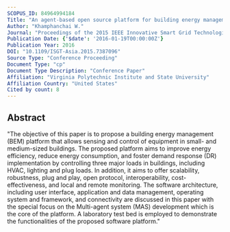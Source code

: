 ```yaml
---
SCOPUS_ID: 84964994184
Title: "An agent-based open source platform for building energy management"
Author: "Khamphanchai W."
Journal: "Proceedings of the 2015 IEEE Innovative Smart Grid Technologies - Asia, ISGT ASIA 2015"
Publication Date: {'$date': '2016-01-19T00:00:00Z'}
Publication Year: 2016
DOI: "10.1109/ISGT-Asia.2015.7387096"
Source Type: "Conference Proceeding"
Document Type: "cp"
Document Type Description: "Conference Paper"
Affiliation: "Virginia Polytechnic Institute and State University"
Affiliation Country: "United States"
Cited by count: 8
---
```


## Abstract
"The objective of this paper is to propose a building energy management (BEM) platform that allows sensing and control of equipment in small- and medium-sized buildings. The proposed platform aims to improve energy efficiency, reduce energy consumption, and foster demand response (DR) implementation by controlling three major loads in buildings, including HVAC, lighting and plug loads. In addition, it aims to offer scalability, robustness, plug and play, open protocol, interoperability, cost-effectiveness, and local and remote monitoring. The software architecture, including user interface, application and data management, operating system and framework, and connectivity are discussed in this paper with the special focus on the Multi-agent system (MAS) development which is the core of the platform. A laboratory test bed is employed to demonstrate the functionalities of the proposed software platform."
